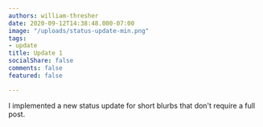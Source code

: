 ```yaml
---
authors: william-thresher
date: 2020-09-12T14:38:48.000-07:00
image: "/uploads/status-update-min.png"
tags:
- update
title: Update 1
socialShare: false
comments: false
featured: false

---
```

I implemented a new status update for short blurbs that don't require a full post.